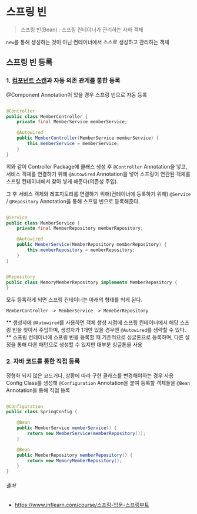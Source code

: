 # 스프링 빈

> 스프링 빈(Bean) : 스프링 컨테이너가 관리하는 자바 객체

`new`를 통해 생성하는 것이 아닌 컨테이너에서 스스로 생성하고 관리하는 객체

## 스프링 빈 등록

### 1. [컴포넌트 스캔](container.md)과 자동 의존 관계를 통한 등록

@Component Annotation이 있을 경우 스프링 빈으로 자동 등록

```java

@Controller
public class MemberController {
    private final MemberService memberService;

    @Autowired
    public MemberController(MemberService memberService) {
        this.memberService = memberService;
    }
}
```

위와 같이 Controller Package에 클래스 생성 후 `@Controller` Annotation을 넣고,  
서비스 객체를 연결하기 위해 `@Autowired` Annotation을 넣어 스프링이 연관된 객체를 스프링 컨테이너에서 찾아 넣게 해준다(의존성 주입).

그 후 서비스 객체와 레포지토리를 연결하기 위해(컨테이너에 등록하기 위해) `@Service` / `@Repository` Annotation을 통해 스프링 빈으로 등록해준다.

```java

@Service
public class MemberService {
    private final MemberRepository memberRepository;

    @Autowired
    public MemberService(MemberRepository memberRepository) {
        this.memberRepository = memberRepository;
    }
}
```

```java

@Repository
public class MemoryMemberRepository implements MemberRepository {
}
```

모두 등록하게 되면 스프링 컨테이너는 아래의 형태를 띄게 된다.

```
MemberController -> MemberService -> MemeberRepository
```

** 생성자에 `@Autowired`를 사용하면 객체 생성 시점에 스프링 컨테이너에서 해당 스프링 빈을 찾아서 주입하며, 생성자가 1개만 있을 경우엔 `@Autowired`를 생략할 수 있다.  
** 스프링 컨테이너에 스프링 빈을 등록할 때 기존적으로 싱글톤으로 등록하며, 다른 설정을 통해 다른 패턴으로 생성할 수 있지만 대부분 싱글톤을 사용

### 2. 자바 코드를 통한 직접 등록

정형화 되지 않은 코드거나, 상황에 따라 구현 클래스를 변경해야하는 경우 사용  
Config Class를 생성해 `@Configuration` Annotation을 붙여 등록할 객체들을 `@Bean` Annotation을 통해 직접 등록

```java

@Configuration
public class SpringConfig {

    @Bean
    public MemberService memberService() {
        return new MemberService(memberRepository());
    }

    @Bean
    public MemberRepository memberRepository() {
        return new MemoryMemberRepository();
    }
}
```

###### 출처

- https://www.inflearn.com/course/스프링-입문-스프링부트